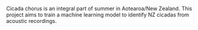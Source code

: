 Cicada chorus is an integral part of summer in Aotearoa/New Zealand. This project aims to train a machine learning model to identify NZ cicadas from acoustic recordings.